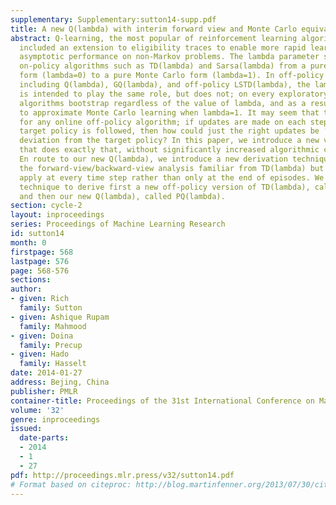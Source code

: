 ```yaml
---
supplementary: Supplementary:sutton14-supp.pdf
title: A new Q(lambda) with interim forward view and Monte Carlo equivalence
abstract: Q-learning, the most popular of reinforcement learning algorithms, has always
  included an extension to eligibility traces to enable more rapid learning and improved
  asymptotic performance on non-Markov problems. The lambda parameter smoothly shifts
  on-policy algorithms such as TD(lambda) and Sarsa(lambda) from a pure bootstrapping
  form (lambda=0) to a pure Monte Carlo form (lambda=1). In off-policy algorithms,
  including Q(lambda), GQ(lambda), and off-policy LSTD(lambda), the lambda parameter
  is intended to play the same role, but does not; on every exploratory action these
  algorithms bootstrap regardless of the value of lambda, and as a result they fail
  to approximate Monte Carlo learning when lambda=1. It may seem that this is inevitable
  for any online off-policy algorithm; if updates are made on each step on which the
  target policy is followed, then how could just the right updates be ‘un-made’ upon
  deviation from the target policy? In this paper, we introduce a new version of Q(lambda)
  that does exactly that, without significantly increased algorithmic complexity.
  En route to our new Q(lambda), we introduce a new derivation technique based on
  the forward-view/backward-view analysis familiar from TD(lambda) but extended to
  apply at every time step rather than only at the end of episodes. We apply this
  technique to derive first a new off-policy version of TD(lambda), called PTD(lambda),
  and then our new Q(lambda), called PQ(lambda).
section: cycle-2
layout: inproceedings
series: Proceedings of Machine Learning Research
id: sutton14
month: 0
firstpage: 568
lastpage: 576
page: 568-576
sections: 
author:
- given: Rich
  family: Sutton
- given: Ashique Rupam
  family: Mahmood
- given: Doina
  family: Precup
- given: Hado
  family: Hasselt
date: 2014-01-27
address: Bejing, China
publisher: PMLR
container-title: Proceedings of the 31st International Conference on Machine Learning
volume: '32'
genre: inproceedings
issued:
  date-parts:
  - 2014
  - 1
  - 27
pdf: http://proceedings.mlr.press/v32/sutton14.pdf
# Format based on citeproc: http://blog.martinfenner.org/2013/07/30/citeproc-yaml-for-bibliographies/
---
```

